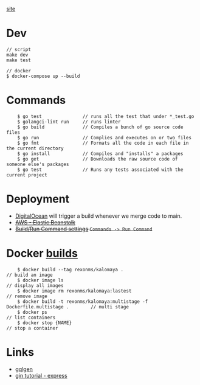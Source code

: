 [site](https://kalomaya-go-9vrl2.ondigitalocean.app/)

# Dev

    // script
    make dev
    make test

    // docker
    $ docker-compose up --build

# Commands

```
    $ go test               // runs all the test that under *_test.go
    $ golangci-lint run     // runs linter
    $ go build              // Compiles a bunch of go source code files
    $ go run                // Complies and executes on or two files
    $ go fmt                // Formats all the code in each file in the current directory
    $ go install            // Compiles and "installs" a packages
    $ go get                // Downloads the raw source code of someone else's packages
    $ go test               // Runs any tests associated with the current project
```

# Deployment

- [DigitalOcean](https://cloud.digitalocean.com/apps/a84ca4a3-00f1-4d72-b564-ce2ebf32c56b/overview?i=6e90ac) will trigger a build whenever we merge code to main.
- ~~[AWS - Elastic Beanstalk](https://us-east-1.console.aws.amazon.com/elasticbeanstalk/home?region=us-east-1#/gettingStarted)~~
- ~~[Build/Run Command settings](https://cloud.digitalocean.com/apps/a84ca4a3-00f1-4d72-b564-ce2ebf32c56b/settings/kalomaya?i=6e90ac) `Commands -> Run Command`~~

# Docker [builds](https://docs.docker.com/language/golang/build-images/)

```
    $ docker build --tag rexonms/kalomaya .                                         // build an image
    $ docker image ls                                                               // display all images
    $ docker image rm rexonms/kalomaya:lastest                                      // remove image
    $ docker build -t rexonms/kalomaya:multistage -f Dockerfile.multistage .        // multi stage
    $ docker ps                                                                     // list containers
    $ docker stop {NAME}                                                            // stop a container
```

# Links

- [gqlgen](https://gqlgen.com/getting-started/)
- [gin tutorial - express](https://www.youtube.com/watch?v=LOn1GUsjOF4&ab_channel=DavidAlsh)
